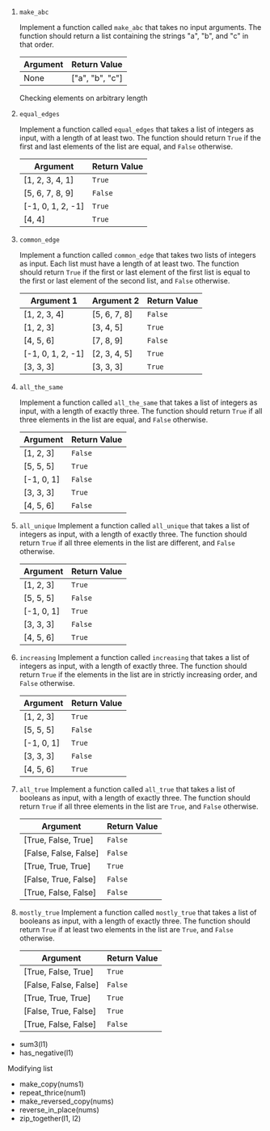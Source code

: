 1. `make_abc`

    Implement a function called `make_abc` that takes no input arguments. The function should return a list containing the strings "a", "b", and "c" in that order.

    | Argument | Return Value   |
    | ---------| ---------------|
    | None     | ["a", "b", "c"]|

    Checking elements on arbitrary length

1. `equal_edges`

    Implement a function called `equal_edges` that takes a list of integers as input, with a length of at least two. The function should return `True` if the first and last elements of the list are equal, and `False` otherwise.

    | Argument          | Return Value |
    | ----------------- | ------------ |
    | [1, 2, 3, 4, 1]   | `True`       |
    | [5, 6, 7, 8, 9]   | `False`      |
    | [-1, 0, 1, 2, -1] | `True`       |
    | [4, 4]            | `True`       |

1. `common_edge`

    Implement a function called `common_edge` that takes two lists of integers as input. Each list must have a length of at least two. The function should return `True` if the first or last element of the first list is equal to the first or last element of the second list, and `False` otherwise.

    | Argument 1        | Argument 2        | Return Value |
    | ----------------- | ----------------- | ------------ |
    | [1, 2, 3, 4]       | [5, 6, 7, 8]       | `False`      |
    | [1, 2, 3]          | [3, 4, 5]          | `True`       |
    | [4, 5, 6]          | [7, 8, 9]          | `False`      |
    | [-1, 0, 1, 2, -1]  | [2, 3, 4, 5]       | `True`       |
    | [3, 3, 3]          | [3, 3, 3]          | `True`       |


1. `all_the_same`

    Implement a function called `all_the_same` that takes a list of integers as input, with a length of exactly three. The function should return `True` if all three elements in the list are equal, and `False` otherwise.

    | Argument          | Return Value |
    | ----------------- | ------------ |
    | [1, 2, 3]         | `False`      |
    | [5, 5, 5]         | `True`       |
    | [-1, 0, 1]        | `False`      |
    | [3, 3, 3]         | `True`       |
    | [4, 5, 6]         | `False`      |


1. `all_unique`
    Implement a function called `all_unique` that takes a list of integers as input, with a length of exactly three. The function should return `True` if all three elements in the list are different, and `False` otherwise.

    | Argument          | Return Value |
    | ----------------- | ------------ |
    | [1, 2, 3]         | `True`       |
    | [5, 5, 5]         | `False`      |
    | [-1, 0, 1]        | `True`       |
    | [3, 3, 3]         | `False`      |
    | [4, 5, 6]         | `True`       |


1. `increasing`
    Implement a function called `increasing` that takes a list of integers as input, with a length of exactly three. The function should return `True` if the elements in the list are in strictly increasing order, and `False` otherwise.

    | Argument          | Return Value |
    | ----------------- | ------------ |
    | [1, 2, 3]         | `True`       |
    | [5, 5, 5]         | `False`      |
    | [-1, 0, 1]        | `True`       |
    | [3, 3, 3]         | `False`      |
    | [4, 5, 6]         | `True`       |

1. `all_true`
    Implement a function called `all_true` that takes a list of booleans as input, with a length of exactly three. The function should return `True` if all three elements in the list are `True`, and `False` otherwise.

    | Argument             | Return Value |
    | -------------------- | ------------ |
    | [True, False, True]  | `False`      |
    | [False, False, False]| `False`      |
    | [True, True, True]   | `True`       |
    | [False, True, False] | `False`      |
    | [True, False, False] | `False`      |


1. `mostly_true`
    Implement a function called `mostly_true` that takes a list of booleans as input, with a length of exactly three. The function should return `True` if at least two elements in the list are `True`, and `False` otherwise.

    | Argument             | Return Value |
    | -------------------- | ------------ |
    | [True, False, True]  | `True`       |
    | [False, False, False]| `False`      |
    | [True, True, True]   | `True`       |
    | [False, True, False] | `True`       |
    | [True, False, False] | `False`      |



-   sum3(l1)
-   has_negative(l1)

Modifying list
-   make_copy(nums1)
-   repeat_thrice(num1)
-   make_reversed_copy(nums)
-   reverse_in_place(nums)
-   zip_together(l1, l2)